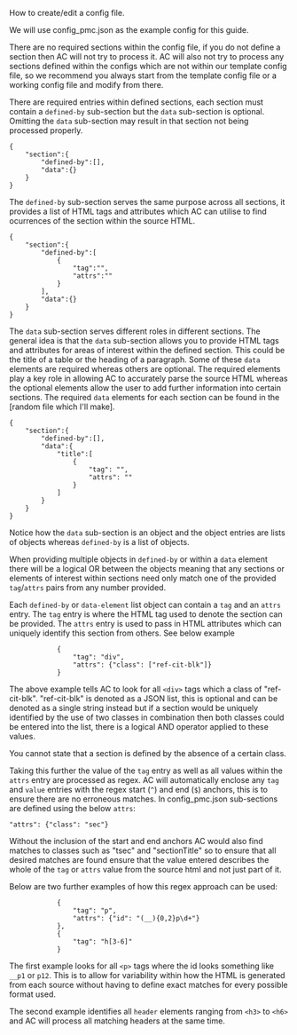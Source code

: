 How to create/edit a config file.

We will use config_pmc.json as the example config for this guide.

There are no required sections within the config file, if you do not define a section then AC will not try to process it.
AC will also not try to process any sections defined within the configs which are not within our template config file, 
so we recommend you always start from the template config file or a working config file and modify from there.

There are required entries within defined sections, each section must contain a `defined-by` sub-section but the `data` sub-section is optional. Omitting the `data` sub-section may
result in that section not being processed properly.

```
{
    "section":{
        "defined-by":[],
        "data":{}
    }
}
```

The `defined-by` sub-section serves the same purpose across all sections, it provides a list
of HTML tags and attributes which AC can utilise to find ocurrences of the section within the source HTML. 
```
{
    "section":{
        "defined-by":[
            {
                "tag":"",
                "attrs":""
            }
        ],
        "data":{}
    }
}
```


The `data` sub-section serves different roles in different sections. The general idea is that the
`data` sub-section allows you to provide HTML tags and attributes for areas of interest within
the defined section. This could be the title of a table or the heading of a paragraph. Some of these `data` elements are
required whereas others are optional. The required elements play a key role in allowing AC to accurately parse the source HTML
whereas the optional elements allow the user to add further information into certain sections. The required `data` elements
for each section can be found in the [random file which I'll make].

```
{
    "section":{
        "defined-by":[],
        "data":{
            "title":[
                {
                    "tag": "",
                    "attrs": ""
                }
            ]
        }
    }
}
```

Notice how the `data` sub-section is an object and the object entries are lists of objects
whereas `defined-by` is a list of objects.

When providing multiple objects in `defined-by` or within a `data` element there will be a logical OR
between the objects meaning that any sections or elements of interest within sections need only match
one of the provided `tag`/`attrs` pairs from any number provided.

Each `defined-by` or `data-element` list object can contain a `tag` and an `attrs` entry. The `tag` entry is where the HTML tag used to denote the section
can be provided. The `attrs` entry is used to pass in HTML attributes which can uniquely identify
this section from others. See below example

```
            {
                "tag": "div",
                "attrs": {"class": ["ref-cit-blk"]}
            }
```

The above example tells AC to look for all `<div>` tags which a class of "ref-cit-blk". "ref-cit-blk" is denoted as a JSON list,
this is optional and can be denoted as a single string instead but if a section would be uniquely identified by the use of two classes in combination then both classes 
could be entered into the list, there is a logical AND operator applied to these values. 

You cannot state that a section is defined by the absence of a certain class.

Taking this further the value of the `tag` entry as well as all values within the `attrs` entry are processed as regex.
AC will automatically enclose any `tag` and `value` entries with the regex start (`^`) and end (`$`) anchors, this is to ensure there are no
erroneous matches. In config_pmc.json sub-sections are defined using the below `attrs`:

```
"attrs": {"class": "sec"}
```

Without the inclusion of the start and end anchors AC would also find matches to classes such as "tsec" and 
"sectionTitle" so to ensure that all desired matches are found ensure that the value entered describes the whole of the 
`tag` or `attrs` value from the source html and not just part of it.

Below are two further examples of how this regex approach can be used:

```
            {
                "tag": "p",
                "attrs": {"id": "(__){0,2}p\d+"}
            },
            {
                "tag": "h[3-6]"
            }
```

The first example looks for all `<p>` tags where the id looks something like `__p1` or `p12`. This is to allow for variability within how
the HTML is generated from each source without having to define exact matches for every possible format used.

The second example identifies all `header` elements ranging from `<h3>` to `<h6>` and AC will process all matching
headers at the same time.
